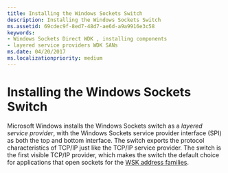 ```yaml
---
title: Installing the Windows Sockets Switch
description: Installing the Windows Sockets Switch
ms.assetid: 69cdec9f-8ed7-48d7-ae6d-a9a9916e3c58
keywords:
- Windows Sockets Direct WDK , installing components
- layered service providers WDK SANs
ms.date: 04/20/2017
ms.localizationpriority: medium
---
```


# Installing the Windows Sockets Switch





Microsoft Windows installs the Windows Sockets switch as a *layered service provider*, with the Windows Sockets service provider interface (SPI) as both the top and bottom interface. The switch exports the protocol characteristics of TCP/IP just like the TCP/IP service provider. The switch is the first visible TCP/IP provider, which makes the switch the default choice for applications that open sockets for the [WSK address families](/previous-versions/windows/hardware/drivers/mt808757(v=vs.85)).

 

